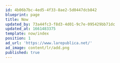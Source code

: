 ```yaml
---
id: 4b06b7bc-4ed5-4f33-8ae2-5d0447dcb842
blueprint: page
title: Now
updated_by: 73a44fc3-f8d3-4d01-9c7e-095429bb71dc
updated_at: 1661483375
template: now/index
position: 1
ad_url: 'https://www.larepublica.net/'
ad_image: content/lr/add.png
published: true
---
```

